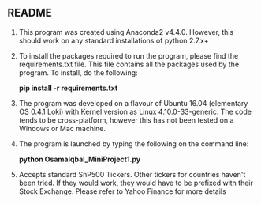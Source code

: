 ## README

1. This program was created using Anaconda2 v4.4.0. However, this should
work on any standard installations of python 2.7.x+
2. To install the packages required to run the program, please find the
requirements.txt file. This file contains all the packages used by the
program. To install, do the following:

    **pip install -r requirements.txt**
3. The program was developed on a flavour of Ubuntu 16.04 (elementary OS 0.4.1 Loki)
with Kernel version as Linux 4.10.0-33-generic. The code tends to be
cross-platform, however this has not been tested on a Windows or Mac
machine.

4. The program is launched by typing the following on the command line:

   **python OsamaIqbal_MiniProject1.py**

5. Accepts standard SnP500 Tickers. Other tickers for countries haven't been tried.
If they would work, they would have to be prefixed with their Stock Exchange. Please refer to
Yahoo Finance for more details